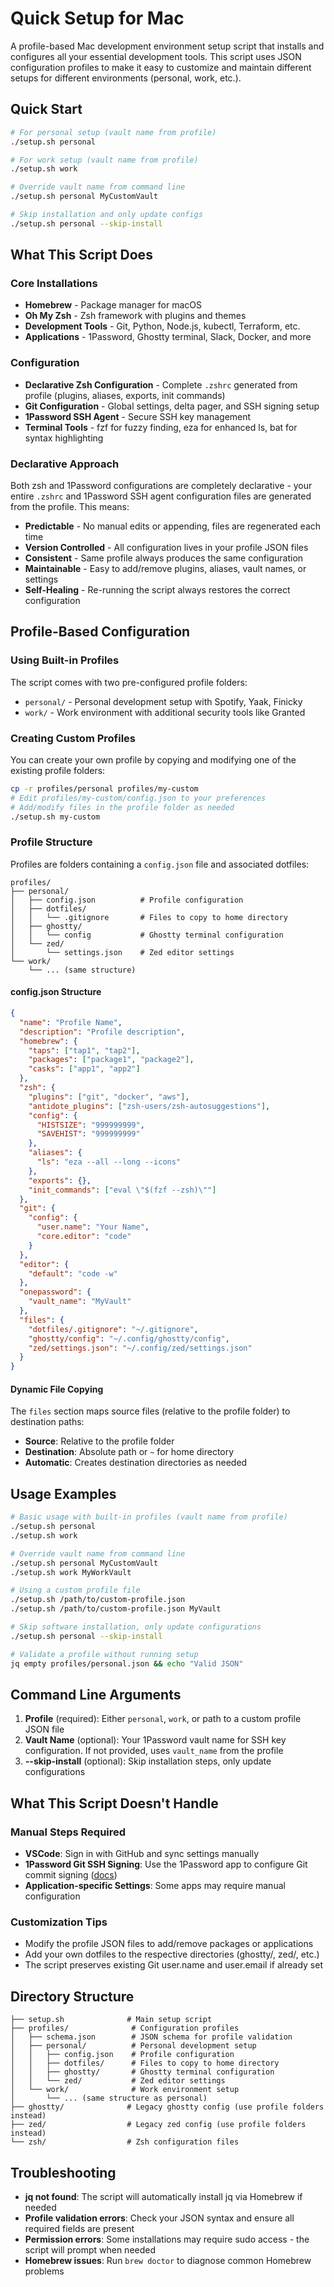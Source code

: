 # Quick Setup for Mac

A profile-based Mac development environment setup script that installs and configures all your essential development tools. This script uses JSON configuration profiles to make it easy to customize and maintain different setups for different environments (personal, work, etc.).

## Quick Start

```bash
# For personal setup (vault name from profile)
./setup.sh personal

# For work setup (vault name from profile)
./setup.sh work

# Override vault name from command line
./setup.sh personal MyCustomVault

# Skip installation and only update configs
./setup.sh personal --skip-install
```

## What This Script Does

### Core Installations

- **Homebrew** - Package manager for macOS
- **Oh My Zsh** - Zsh framework with plugins and themes
- **Development Tools** - Git, Python, Node.js, kubectl, Terraform, etc.
- **Applications** - 1Password, Ghostty terminal, Slack, Docker, and more

### Configuration

- **Declarative Zsh Configuration** - Complete `.zshrc` generated from profile (plugins, aliases, exports, init commands)
- **Git Configuration** - Global settings, delta pager, and SSH signing setup
- **1Password SSH Agent** - Secure SSH key management
- **Terminal Tools** - fzf for fuzzy finding, eza for enhanced ls, bat for syntax highlighting

### Declarative Approach

Both zsh and 1Password configurations are completely declarative - your entire `.zshrc` and 1Password SSH agent configuration files are generated from the profile. This means:

- **Predictable** - No manual edits or appending, files are regenerated each time
- **Version Controlled** - All configuration lives in your profile JSON files
- **Consistent** - Same profile always produces the same configuration
- **Maintainable** - Easy to add/remove plugins, aliases, vault names, or settings
- **Self-Healing** - Re-running the script always restores the correct configuration

## Profile-Based Configuration

### Using Built-in Profiles

The script comes with two pre-configured profile folders:

- `personal/` - Personal development setup with Spotify, Yaak, Finicky
- `work/` - Work environment with additional security tools like Granted

### Creating Custom Profiles

You can create your own profile by copying and modifying one of the existing profile folders:

```bash
cp -r profiles/personal profiles/my-custom
# Edit profiles/my-custom/config.json to your preferences
# Add/modify files in the profile folder as needed
./setup.sh my-custom
```

### Profile Structure

Profiles are folders containing a `config.json` file and associated dotfiles:

```
profiles/
├── personal/
│   ├── config.json          # Profile configuration
│   ├── dotfiles/
│   │   └── .gitignore       # Files to copy to home directory
│   ├── ghostty/
│   │   └── config           # Ghostty terminal configuration
│   └── zed/
│       └── settings.json    # Zed editor settings
└── work/
    └── ... (same structure)
```

#### config.json Structure

```json
{
  "name": "Profile Name",
  "description": "Profile description",
  "homebrew": {
    "taps": ["tap1", "tap2"],
    "packages": ["package1", "package2"],
    "casks": ["app1", "app2"]
  },
  "zsh": {
    "plugins": ["git", "docker", "aws"],
    "antidote_plugins": ["zsh-users/zsh-autosuggestions"],
    "config": {
      "HISTSIZE": "999999999",
      "SAVEHIST": "999999999"
    },
    "aliases": {
      "ls": "eza --all --long --icons"
    },
    "exports": {},
    "init_commands": ["eval \"$(fzf --zsh)\""]
  },
  "git": {
    "config": {
      "user.name": "Your Name",
      "core.editor": "code"
    }
  },
  "editor": {
    "default": "code -w"
  },
  "onepassword": {
    "vault_name": "MyVault"
  },
  "files": {
    "dotfiles/.gitignore": "~/.gitignore",
    "ghostty/config": "~/.config/ghostty/config",
    "zed/settings.json": "~/.config/zed/settings.json"
  }
}
```

#### Dynamic File Copying

The `files` section maps source files (relative to the profile folder) to destination paths:

- **Source**: Relative to the profile folder
- **Destination**: Absolute path or `~` for home directory
- **Automatic**: Creates destination directories as needed

## Usage Examples

```bash
# Basic usage with built-in profiles (vault name from profile)
./setup.sh personal
./setup.sh work

# Override vault name from command line
./setup.sh personal MyCustomVault
./setup.sh work MyWorkVault

# Using a custom profile file
./setup.sh /path/to/custom-profile.json
./setup.sh /path/to/custom-profile.json MyVault

# Skip software installation, only update configurations
./setup.sh personal --skip-install

# Validate a profile without running setup
jq empty profiles/personal.json && echo "Valid JSON"
```

## Command Line Arguments

1. **Profile** (required): Either `personal`, `work`, or path to a custom profile JSON file
2. **Vault Name** (optional): Your 1Password vault name for SSH key configuration. If not provided, uses `vault_name` from the profile
3. **--skip-install** (optional): Skip installation steps, only update configurations

## What This Script Doesn't Handle

### Manual Steps Required

- **VSCode**: Sign in with GitHub and sync settings manually
- **1Password Git SSH Signing**: Use the 1Password app to configure Git commit signing ([docs](https://developer.1password.com/docs/ssh/git-commit-signing))
- **Application-specific Settings**: Some apps may require manual configuration

### Customization Tips

- Modify the profile JSON files to add/remove packages or applications
- Add your own dotfiles to the respective directories (ghostty/, zed/, etc.)
- The script preserves existing Git user.name and user.email if already set

## Directory Structure

```
├── setup.sh              # Main setup script
├── profiles/              # Configuration profiles
│   ├── schema.json        # JSON schema for profile validation
│   ├── personal/          # Personal development setup
│   │   ├── config.json    # Profile configuration
│   │   ├── dotfiles/      # Files to copy to home directory
│   │   ├── ghostty/       # Ghostty terminal configuration
│   │   └── zed/           # Zed editor settings
│   └── work/              # Work environment setup
│       └── ... (same structure as personal)
├── ghostty/              # Legacy ghostty config (use profile folders instead)
├── zed/                  # Legacy zed config (use profile folders instead)
└── zsh/                  # Zsh configuration files
```

## Troubleshooting

- **jq not found**: The script will automatically install jq via Homebrew if needed
- **Profile validation errors**: Check your JSON syntax and ensure all required fields are present
- **Permission errors**: Some installations may require sudo access - the script will prompt when needed
- **Homebrew issues**: Run `brew doctor` to diagnose common Homebrew problems
